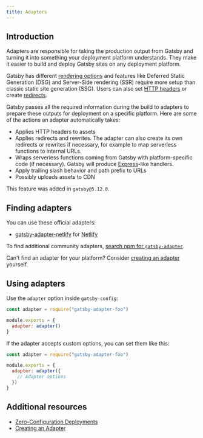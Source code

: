 ```yaml
---
title: Adapters
---
```


## Introduction

Adapters are responsible for taking the production output from Gatsby and turning it into something your deployment platform understands. They make it easier to build and deploy Gatsby sites on any deployment platform.

Gatsby has different [rendering options](/docs/conceptual/rendering-options/) and features like Deferred Static Generation (DSG) and Server-Side rendering (SSR) require more setup than classic static site generation (SSG). Users can also set [HTTP headers](/docs/how-to/previews-deploys-hosting/headers/) or create [redirects](/docs/reference/config-files/actions/#createRedirect).

Gatsby passes all the required information during the build to adapters to prepare these outputs for deployment on a specific platform. Here are some of the actions an adapter automatically takes:

- Applies HTTP headers to assets
- Applies redirects and rewrites. The adapter can also create its own redirects or rewrites if necessary, for example to map serverless functions to internal URLs.
- Wraps serverless functions coming from Gatsby with platform-specific code (if necessary). Gatsby will produce [Express](https://expressjs.com/)-like handlers.
- Apply trailing slash behavior and path prefix to URLs
- Possibly uploads assets to CDN

This feature was added in `gatsby@5.12.0`.

## Finding adapters

You can use these official adapters:

- [gatsby-adapter-netlify](https://github.com/gatsbyjs/gatsby/tree/master/packages/gatsby-adapter-netlify) for [Netlify](https://www.netlify.com/)

To find additional community adapters, [search npm for `gatsby-adapter`](https://www.npmjs.com/search?q=gatsby-adapter-).

Can't find an adapter for your platform? Consider [creating an adapter](/docs/how-to/previews-deploys-hosting/creating-an-adapter/) yourself.

## Using adapters

Use the `adapter` option inside `gatsby-config`:

```js:title=gatsby-config.js
const adapter = require("gatsby-adapter-foo")

module.exports = {
  adapter: adapter()
}
```

If the adapter accepts custom options, you can set them like this:

```js:title=gatsby-config.js
const adapter = require("gatsby-adapter-foo")

module.exports = {
  adapter: adapter({
    // Adapter options
  })
}
```

## Additional resources

- [Zero-Configuration Deployments](/docs/how-to/previews-deploys-hosting/zero-configuration-deployments/)
- [Creating an Adapter](/docs/how-to/previews-deploys-hosting/creating-an-adapter/)
